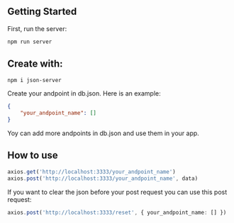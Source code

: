 ## Getting Started

First, run the server:

```bash
npm run server
```

## Create with:

```bash
npm i json-server
```

Create your andpoint in db.json. Here is an example:

```JSON
{
	"your_andpoint_name": []
}
```

Yoy can add more andpoints in db.json and use them in your app.

## How to use

```TypeScript
axios.get('http://localhost:3333/your_andpoint_name')
axios.post('http://localhost:3333/your_andpoint_name', data)
```

If you want to clear the json before your post request you can use this post request:

```TypeScript
axios.post('http://localhost:3333/reset', { your_andpoint_name: [] })
```
